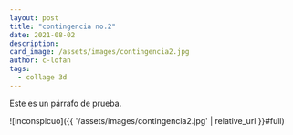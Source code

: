 ```yaml
---
layout: post
title: "contingencia no.2"
date: 2021-08-02
description: 
card_image: /assets/images/contingencia2.jpg
author: c-lofan
tags:
  - collage 3d
---
```


Este es un párrafo de prueba.

![inconspicuo]({{ '/assets/images/contingencia2.jpg' | relative_url }}#full)
